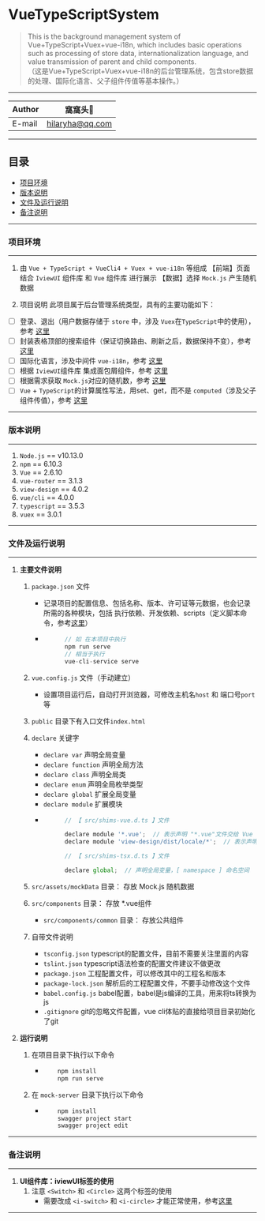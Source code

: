 # VueTypeScriptSystem
> This is the background management system of Vue+TypeScript+Vuex+vue-i18n, which includes basic operations such as processing of store data, internationalization language, and value transmission of parent and child components.  
（这是Vue+TypeScript+Vuex+vue-i18n的后台管理系统，包含store数据的处理、国际化语言、父子组件传值等基本操作。）

****
	
|Author|窩窩头:panda_face:|
|---|---
|E-mail|hilaryha@qq.com

****
## 目录
* [项目环境](#项目环境)
* [版本说明](#版本说明)
* [文件及运行说明](#文件及运行说明)
* [备注说明](#备注说明)

*****
### 项目环境
-----
1. 由 `Vue + TypeScript + VueCli4 + Vuex + vue-i18n` 等组成
  【前端】页面结合 `IviewUI` 组件库 和 `Vue` 组件库 进行展示
  【数据】选择 `Mock.js` 产生随机数据 

2. 项目说明
  此项目属于后台管理系统类型，具有的主要功能如下：  
  - [ ] 登录、退出（用户数据存储于 `store` 中，涉及 `Vuex`在`TypeScript`中的使用），参考 [这里](https://blog.csdn.net/weixin_42512937/article/details/103008382 "Vue + Vuex 存储本地数据 并 保证刷新不丢失")
  - [ ] 封装表格顶部的搜索组件（保证切换路由、刷新之后，数据保持不变），参考 [这里](https://blog.csdn.net/weixin_42512937/article/details/103008382 "Vue + Vuex 存储本地数据 并 保证刷新不丢失")
  - [ ] 国际化语言，涉及中间件 `vue-i18n`，参考 [这里](https://blog.csdn.net/weixin_42512937/article/details/103040311 "Vue + VueCli3 + TypeScript + IviewUI + Vuex， 实现国际化，即切换语言")
  - [ ] 根据 `IviewUI`组件库 集成面包屑组件，参考 [这里](https://blog.csdn.net/weixin_42512937/article/details/102971409 "Vue 之 VueCli3+TypeScript+IviewUI组件库，集成面包屑组件（根据路由菜单改变）")
  - [ ] 根据需求获取 `Mock.js`对应的随机数，参考 [这里](https://blog.csdn.net/weixin_42512937/article/details/102971496 "Vue 之 VueCli3 + TypeScript +IviewUI组件库，获取Mock.js随机数据（使用Mock.mock回调函数）")
  - [ ] `Vue` + `TypeScript`的计算属性写法，用set、get，而不是 `computed`（涉及父子组件传值），参考 [这里](https://blog.csdn.net/weixin_42512937/article/details/103051983 "Vue + TypeScript + VueCli3+ 通过set、get 获取计算属性，并用set修改Vuex中state属性值（区别于VueCli2 的computed属性，涉及父子组件传值）")  

*****
### 版本说明
-----
1. `Node.js` == v10.13.0
2. `npm` == 6.10.3
3. `Vue` == 2.6.10
4. `vue-router` == 3.1.3
5. `view-design` == 4.0.2
6. `vue/cli` == 4.0.0
7. `typescript` == 3.5.3
8. `vuex` == 3.0.1


*****
### 文件及运行说明
------
1. **主要文件说明**   
    1. `package.json` 文件  
        * 记录项目的配置信息、包括名称、版本、许可证等元数据，也会记录所需的各种模块，包括 执行依赖、开发依赖、scripts（定义脚本命令，参考[这里](http://www.ruanyifeng.com/blog/2016/10/npm_scripts.html "npm scripts 使用指南")）    
        * ```javascript  
                // 如 在本项目中执行 
                npm run serve
                // 相当于执行  
                vue-cli-service serve
          ```   

    2. `vue.config.js` 文件（手动建立）  
        * 设置项目运行后，自动打开浏览器，可修改主机名`host` 和 端口号`port`等  

    3. `public` 目录下有入口文件`index.html`  

    4. `declare` 关键字
        * `declare var` 声明全局变量  
        * `declare function` 声明全局方法  
        * `declare class` 声明全局类  
        * `declare enum` 声明全局枚举类型  
        * `declare global` 扩展全局变量  
        * `declare module` 扩展模块  
        * ```javascript  
                // 【 src/shims-vue.d.ts 】文件  

                declare module '*.vue';  // 表示声明 "*.vue"文件交给 Vue 模块处理
                declare module 'view-design/dist/locale/*';  // 表示声明 第三方 `view-design` 国际化 扩展模块

                // 【 src/shims-tsx.d.ts 】文件  

                declare global;  // 声明全局变量，[ namespace ] 命名空间
          ```  
    
    5. `src/assets/mockData` 目录： 存放 Mock.js 随机数据

    6. `src/components` 目录： 存放 *.vue组件
        * `src/components/common` 目录： 存放公共组件
    
    7. 自带文件说明  
        * `tsconfig.json`  typescript的配置文件，目前不需要关注里面的内容  
        * `tslint.json`  typescript语法检查的配置文件建议不做更改
        * `package.json`  工程配置文件，可以修改其中的工程名和版本
        * `package-lock.json`  解析后的工程配置文件，不要手动修改这个文件
        * `babel.config.js`  babel配置，babel是js编译的工具，用来将ts转换为js
        * `.gitignore`  git的忽略文件配置，vue cli体贴的直接给项目目录初始化了git


2. **运行说明**
    1. 在项目目录下执行以下命令
        *  ```Bash 
               npm install  
               npm run serve  
           ``` 

    2. 在 `mock-server` 目录下执行以下命令
        *  ```Bash 
               npm install  
               swagger project start  
               swagger project edit     
           ```

*****
### 备注说明
-----
1. **UI组件库：iviewUI标签的使用**  
    1. 注意 `<Switch>` 和 `<Circle>` 这两个标签的使用
        * 需要改成 `<i-switch>` 和 `<i-circle>` 才能正常使用，参考[这里](https://www.iviewui.com/docs/guide/start "快速上手 - iVeiw")  

******